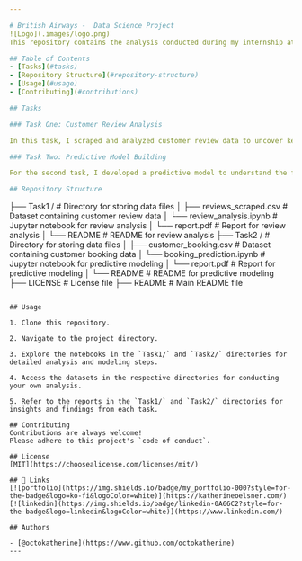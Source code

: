 ```yaml
---

# British Airways -  Data Science Project
![Logo](.images/logo.png)
This repository contains the analysis conducted during my internship at British Airways. The project aimed to gain insights from customer review data and build a predictive model to understand factors influencing buying behavior.

## Table of Contents
- [Tasks](#tasks)
- [Repository Structure](#repository-structure)
- [Usage](#usage)
- [Contributing](#contributions)

## Tasks

### Task One: Customer Review Analysis

In this task, I scraped and analyzed customer review data to uncover key insights and sentiments. From sentiment analysis to issue identification, we delved into the realm of customer reviews, extracting valuable insights to enhance the British Airways experience.

### Task Two: Predictive Model Building

For the second task, I developed a predictive model to understand the factors influencing buying behavior for British Airways. Leveraging machine learning techniques, the model aimed to predict customer preferences and behavior, helping the company tailor its services and offerings accordingly.

## Repository Structure

```
├── Task1 /                      # Directory for storing data files
│   ├── reviews_scraped.csv      # Dataset containing customer review data
│   └── review_analysis.ipynb    # Jupyter notebook for review analysis
│   └── report.pdf               # Report for review analysis
│   └── README                   # README for review analysis
├── Task2 /                      # Directory for storing data files
│   ├── customer_booking.csv     # Dataset containing customer booking data
│   └── booking_prediction.ipynb # Jupyter notebook for predictive modeling
│   └── report.pdf               # Report for predictive modeling
│   └── README                   # README for predictive modeling
├── LICENSE                      # License file
├── README                       # Main README file
```

## Usage

1. Clone this repository.

2. Navigate to the project directory.

3. Explore the notebooks in the `Task1/` and `Task2/` directories for detailed analysis and modeling steps.

4. Access the datasets in the respective directories for conducting your own analysis.

5. Refer to the reports in the `Task1/` and `Task2/` directories for insights and findings from each task.

## Contributing
Contributions are always welcome!
Please adhere to this project's `code of conduct`.

## License
[MIT](https://choosealicense.com/licenses/mit/)

## 🔗 Links
[![portfolio](https://img.shields.io/badge/my_portfolio-000?style=for-the-badge&logo=ko-fi&logoColor=white)](https://katherineoelsner.com/)
[![linkedin](https://img.shields.io/badge/linkedin-0A66C2?style=for-the-badge&logo=linkedin&logoColor=white)](https://www.linkedin.com/)

## Authors

- [@octokatherine](https://www.github.com/octokatherine)
---
```

